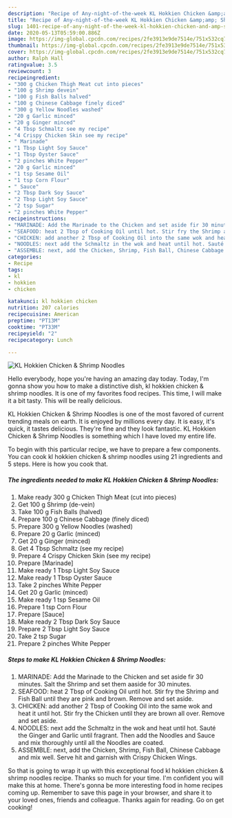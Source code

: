 ```yaml
---
description: "Recipe of Any-night-of-the-week KL Hokkien Chicken &amp;amp; Shrimp Noodles"
title: "Recipe of Any-night-of-the-week KL Hokkien Chicken &amp;amp; Shrimp Noodles"
slug: 1401-recipe-of-any-night-of-the-week-kl-hokkien-chicken-and-amp-shrimp-noodles
date: 2020-05-13T05:59:00.886Z
image: https://img-global.cpcdn.com/recipes/2fe3913e9de7514e/751x532cq70/kl-hokkien-chicken-shrimp-noodles-recipe-main-photo.jpg
thumbnail: https://img-global.cpcdn.com/recipes/2fe3913e9de7514e/751x532cq70/kl-hokkien-chicken-shrimp-noodles-recipe-main-photo.jpg
cover: https://img-global.cpcdn.com/recipes/2fe3913e9de7514e/751x532cq70/kl-hokkien-chicken-shrimp-noodles-recipe-main-photo.jpg
author: Ralph Hall
ratingvalue: 3.5
reviewcount: 3
recipeingredient:
- "300 g Chicken Thigh Meat cut into pieces"
- "100 g Shrimp devein"
- "100 g Fish Balls halved"
- "100 g Chinese Cabbage finely diced"
- "300 g Yellow Noodles washed"
- "20 g Garlic minced"
- "20 g Ginger minced"
- "4 Tbsp Schmaltz see my recipe"
- "4 Crispy Chicken Skin see my recipe"
- " Marinade"
- "1 Tbsp Light Soy Sauce"
- "1 Tbsp Oyster Sauce"
- "2 pinches White Pepper"
- "20 g Garlic minced"
- "1 tsp Sesame Oil"
- "1 tsp Corn Flour"
- " Sauce"
- "2 Tbsp Dark Soy Sauce"
- "2 Tbsp Light Soy Sauce"
- "2 tsp Sugar"
- "2 pinches White Pepper"
recipeinstructions:
- "MARINADE: Add the Marinade to the Chicken and set aside fir 30 minutes. Salt the Shrimp and set them aaside for 30 minutes."
- "SEAFOOD: heat 2 Tbsp of Cooking Oil until hot. Stir fry the Shrimp and Fish Ball until they are pink and brown. Remove and set aside."
- "CHICKEN: add another 2 Tbsp of Cooking Oil into the same wok and heat it until hot. Stir fry the Chicken until they are brown all over. Remove and set aside."
- "NOODLES: next add the Schmaltz in the wok and heat until hot. Sauté the Ginger and Garlic until fragrant. Then add the Noodles and Sauce and mix thoroughly until all the Noodles are coated."
- "ASSEMBLE: next, add the Chicken, Shrimp, Fish Ball, Chinese Cabbage and mix well. Serve hit and garnish with Crispy Chicken Wings."
categories:
- Recipe
tags:
- kl
- hokkien
- chicken

katakunci: kl hokkien chicken 
nutrition: 207 calories
recipecuisine: American
preptime: "PT13M"
cooktime: "PT33M"
recipeyield: "2"
recipecategory: Lunch

---
```



![KL Hokkien Chicken &amp; Shrimp Noodles](https://img-global.cpcdn.com/recipes/2fe3913e9de7514e/751x532cq70/kl-hokkien-chicken-shrimp-noodles-recipe-main-photo.jpg)

Hello everybody, hope you're having an amazing day today. Today, I'm gonna show you how to make a distinctive dish, kl hokkien chicken &amp; shrimp noodles. It is one of my favorites food recipes. This time, I will make it a bit tasty. This will be really delicious.

KL Hokkien Chicken &amp; Shrimp Noodles is one of the most favored of current trending meals on earth. It is enjoyed by millions every day. It is easy, it's quick, it tastes delicious. They're fine and they look fantastic. KL Hokkien Chicken &amp; Shrimp Noodles is something which I have loved my entire life.




To begin with this particular recipe, we have to prepare a few components. You can cook kl hokkien chicken &amp; shrimp noodles using 21 ingredients and 5 steps. Here is how you cook that.

<!--inarticleads1-->

##### The ingredients needed to make KL Hokkien Chicken &amp; Shrimp Noodles:

1. Make ready 300 g Chicken Thigh Meat (cut into pieces)
1. Get 100 g Shrimp (de-vein)
1. Take 100 g Fish Balls (halved)
1. Prepare 100 g Chinese Cabbage (finely diced)
1. Prepare 300 g Yellow Noodles (washed)
1. Prepare 20 g Garlic (minced)
1. Get 20 g Ginger (minced)
1. Get 4 Tbsp Schmaltz (see my recipe)
1. Prepare 4 Crispy Chicken Skin (see my recipe)
1. Prepare  [Marinade]
1. Make ready 1 Tbsp Light Soy Sauce
1. Make ready 1 Tbsp Oyster Sauce
1. Take 2 pinches White Pepper
1. Get 20 g Garlic (minced)
1. Make ready 1 tsp Sesame Oil
1. Prepare 1 tsp Corn Flour
1. Prepare  [Sauce]
1. Make ready 2 Tbsp Dark Soy Sauce
1. Prepare 2 Tbsp Light Soy Sauce
1. Take 2 tsp Sugar
1. Prepare 2 pinches White Pepper




<!--inarticleads2-->

##### Steps to make KL Hokkien Chicken &amp; Shrimp Noodles:

1. MARINADE: Add the Marinade to the Chicken and set aside fir 30 minutes. Salt the Shrimp and set them aaside for 30 minutes.
1. SEAFOOD: heat 2 Tbsp of Cooking Oil until hot. Stir fry the Shrimp and Fish Ball until they are pink and brown. Remove and set aside.
1. CHICKEN: add another 2 Tbsp of Cooking Oil into the same wok and heat it until hot. Stir fry the Chicken until they are brown all over. Remove and set aside.
1. NOODLES: next add the Schmaltz in the wok and heat until hot. Sauté the Ginger and Garlic until fragrant. Then add the Noodles and Sauce and mix thoroughly until all the Noodles are coated.
1. ASSEMBLE: next, add the Chicken, Shrimp, Fish Ball, Chinese Cabbage and mix well. Serve hit and garnish with Crispy Chicken Wings.




So that is going to wrap it up with this exceptional food kl hokkien chicken &amp; shrimp noodles recipe. Thanks so much for your time. I'm confident you will make this at home. There's gonna be more interesting food in home recipes coming up. Remember to save this page in your browser, and share it to your loved ones, friends and colleague. Thanks again for reading. Go on get cooking!
